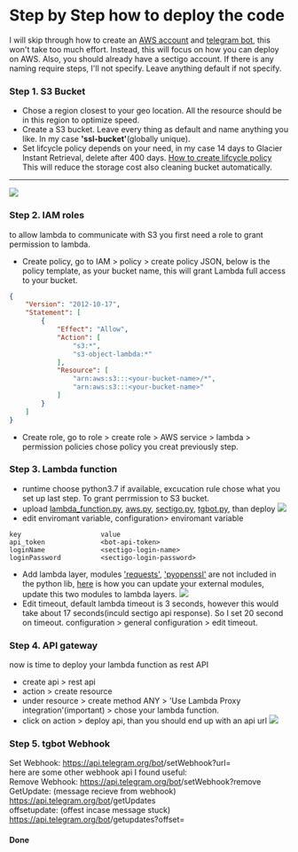 # Step by Step how to deploy the code

I will skip through how to create an [AWS account](https://aws.amazon.com/premiumsupport/knowledge-center/create-and-activate-aws-account/) and [telegram bot](https://flowxo.com/how-to-create-a-bot-for-telegram-short-and-simple-guide-for-beginners/), this won't take too much effort. Instead, this will focus on how you can deploy on AWS. Also, you should already have a sectigo account. If there is any naming require steps, I'll not specify. Leave anything default if not specify.

### Step 1. S3 Bucket
- Chose a region closest to your geo location. All the resource should be in this region to optimize speed.
- Create a S3 bucket. Leave every thing as default and name anything you like. In my case **'ssl-bucket'**(globally unique).
- Set lifcycle policy depends on your need, in my case 14 days to Glacier Instant Retrieval, delete after 400 days. [How to create lifcycle policy](https://docs.aws.amazon.com/AmazonS3/latest/userguide/object-lifecycle-mgmt.html) This will reduce the storage cost also cleaning bucket automatically.
---
![](https://i.imgur.com/77uC6O9.png)

### Step 2. IAM roles
to allow lambda to communicate with S3 you first need a role to grant permission to lambda.
- Create policy, go to IAM > policy > create policy JSON, below is the policy template, <your-bucket-name> as your bucket name, this will grant Lambda full access to your bucket.
```json
{
    "Version": "2012-10-17",
    "Statement": [
        {
            "Effect": "Allow",
            "Action": [
                "s3:*",
                "s3-object-lambda:*"
            ],
            "Resource": [
                "arn:aws:s3:::<your-bucket-name>/*",
                "arn:aws:s3:::<your-bucket-name>"
            ]
        }
    ]
}
```
- Create role, go to role > create role > AWS service > lambda > permission policies chose policy you creat previously step. 

### Step 3. Lambda function
    
- runtime choose python3.7 if available, excucation rule chose what you set up last step. To grant perrmission to S3 bucket.
- upload [lambda_function.py](https://github.com/polo871209/tgBot-Lambda/blob/main/lambda_function.py), [aws.py](https://github.com/polo871209/tgBot-Lambda/blob/main/aws.py), [sectigo.py](https://github.com/polo871209/tgBot-Lambda/blob/main/sectigo.py), [tgbot.py](https://github.com/polo871209/tgBot-Lambda/blob/main/tgbot.py), than deploy
![](https://i.imgur.com/SG4y1kR.png)
- edit enviromant variable, configuration> enviromant variable
```
key                    value
api_token              <bot-api-token>
loginName              <sectigo-login-name>
loginPassword          <sectigo-login-password>
```
- Add lambda layer, modules ['requests'](https://pypi.org/project/requests/), ['pyopenssl'](https://pypi.org/project/pyOpenSSL/) are not included in the python lib, [here](https://www.linkedin.com/pulse/add-external-python-libraries-aws-lambda-using-layers-gabe-olokun/) is how you can update your external modules, update this two modules to lambda layers.
![](https://i.imgur.com/vM29DXy.png)
- Edit timeout, default lambda timeout is 3 seconds, however this would take about 17 seconds(inculd sectigo api response). So I set 20 second on timeout. configuration > general configuration > edit timeout.
    
### Step 4. API gateway
now is time to deploy your lambda function as rest API
- create api > rest api 
- action > create resource 
- under resource > create method ANY > 'Use Lambda Proxy integration'(important) > chose your lambda function.
- click on action > deploy api, than you should end up with an api url
![](https://i.imgur.com/RNLyD2R.png)

### Step 5. tgbot Webhook
Set Webhook:
https://api.telegram.org/bot<bot-api-token>/setWebhook?url=<api-gateway-url>  
here are some other webhook api I found useful:  
Remove Webhook:
https://api.telegram.org/bot<bot-api-token>/setWebhook?remove  
GetUpdate: (message recieve from webhook)  
https://api.telegram.org/bot<bot-api-token>/getUpdates  
offsetupdate: (offest incase message stuck)  
https://api.telegram.org/bot<bot-api-token>/getupdates?offset=<update-id>  
#### Done